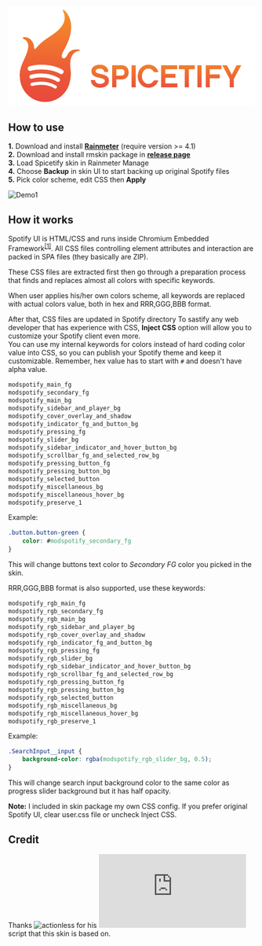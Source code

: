 ![Logo](LOGO.svg)

## How to use
**1.** Download and install [**Rainmeter**](https://www.rainmeter.net/) (require version >= 4.1)  
**2.** Download and install rmskin package in [**release page**](https://github.com/khanhas/Spicetify/releases)  
**3.** Load Spicetify skin in Rainmeter Manage  
**4.** Choose **Backup** in skin UI to start backing up original Spotify files  
**5.** Pick color scheme, edit CSS then **Apply**  

![Demo1](https://i.imgur.com/pXR5Pkb.png)

## How it works
Spotify UI is HTML/CSS and runs inside Chromium Embedded Framework<sup>[[1]](https://www.quora.com/How-is-JavaScript-used-within-the-Spotify-desktop-application-Is-it-packaged-up-and-run-locally-only-retrieving-the-assets-as-and-when-needed-What-JavaScript-VM-is-used)</sup>. All CSS files controlling element attributes and interaction are packed in SPA files (they basically are ZIP).  

These CSS files are extracted first then go through a preparation process that finds and replaces almost all colors with specific keywords.  

When user applies his/her own colors scheme, all keywords are replaced with actual colors value, both in hex and RRR,GGG,BBB format. 

After that, CSS files are updated in Spotify directory
To sastify any web developer that has experience with CSS, **Inject CSS** option will allow you to customize your Spotify client even more.  
You can use my internal keywords for colors instead of hard coding color value into CSS, so you can publish your Spotify theme and keep it customizable. Remember, hex value has to start with `#` and doesn't have alpha value. 
 
```
modspotify_main_fg
modspotify_secondary_fg
modspotify_main_bg
modspotify_sidebar_and_player_bg
modspotify_cover_overlay_and_shadow
modspotify_indicator_fg_and_button_bg
modspotify_pressing_fg
modspotify_slider_bg
modspotify_sidebar_indicator_and_hover_button_bg
modspotify_scrollbar_fg_and_selected_row_bg
modspotify_pressing_button_fg
modspotify_pressing_button_bg
modspotify_selected_button
modspotify_miscellaneous_bg
modspotify_miscellaneous_hover_bg
modspotify_preserve_1
```
Example:
```css
.button.button-green {
	color: #modspotify_secondary_fg
}
```
This will change buttons text color to *Secondary FG* color you picked in the skin.

RRR,GGG,BBB format is also supported, use these keywords:
```
modspotify_rgb_main_fg
modspotify_rgb_secondary_fg
modspotify_rgb_main_bg
modspotify_rgb_sidebar_and_player_bg
modspotify_rgb_cover_overlay_and_shadow
modspotify_rgb_indicator_fg_and_button_bg
modspotify_rgb_pressing_fg
modspotify_rgb_slider_bg
modspotify_rgb_sidebar_indicator_and_hover_button_bg
modspotify_rgb_scrollbar_fg_and_selected_row_bg
modspotify_rgb_pressing_button_fg
modspotify_rgb_pressing_button_bg
modspotify_rgb_selected_button
modspotify_rgb_miscellaneous_bg
modspotify_rgb_miscellaneous_hover_bg
modspotify_rgb_preserve_1
```
Example:
```css
.SearchInput__input {
	background-color: rgba(modspotify_rgb_slider_bg, 0.5);
}
```
This will change search input background color to the same color as progress slider background but it has half opacity.

**Note:** I included in skin package my own CSS config. If you prefer original Spotify UI, clear user.css file or uncheck Inject CSS.  

## Credit
Thanks ![**actionless**](https://github.com/actionless) for his ![oomoxify](https://github.com/actionless/oomoxify/blob/master/oomoxify.sh) script that this skin is based on.
